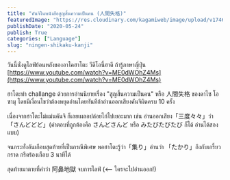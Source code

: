 ```yaml
---
title: "คันจิในหนังสือสูญสิ้นความเป็นคน (人間失格)"
featuredImage: "https://res.cloudinary.com/kagamiweb/image/upload/v1746804801/blog.coregamehd.com/ningen-shikaku-kanji.jpg"
publishDate: "2020-05-24"
publish: True
categories: ["Language"]
slug: "ningen-shikaku-kanji"
---
```



วันนี้นั่งดูไลฟ์ย้อนหลังของอาไคฮาโตะ วีดีโอนี้ฮาดี ถ้ารู้ภาษาญี่ปุ่น
[https://www.youtube.com/watch?v=ME0dWOhZ4Ms](https://www.youtube.com/watch?v=ME0dWOhZ4Ms)

ฮาโตะทำ challange ด้วยการอ่านนิยายเรื่อง "สูญสิ้นความเป็นคน" หรือ 人間失格 ของดาไซ โอซามุ โดยมีเงื่อนไขว่าต้องหยุดอ่านโดยทันทีถ้าอ่านออกเสียงคันจิผิดครบ 10 ครั้ง

เนื่องจากฮาโตะไม่แม่นคันจิ ก็เลยเผลอปล่อยไก่ไปเยอะมาก เช่น อ่านออกเสียง「三度々々」ว่า「さんどどど」(คำตอบที่ถูกต้องคือ さんどさんど หรือ みたびたびたび ก็ได้ อ่านได้สองแบบ)

จนกระทั่งอันเกือบสุดท้ายที่เป็นกรณีพิเศษ พอฮาโตะรู้ว่า「集り」อ่านว่า 「たかり」ถึงกับเกรี้ยวกราด กรีดร้องเกือบ 3 นาทีได้

สุดท้ายมาตายที่คำว่า 阿鼻地獄 จบการไลฟ์ (<-- ใครจะไปอ่านออก!)

